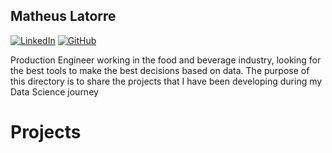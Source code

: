 ## Matheus Latorre

[![LinkedIn](https://img.shields.io/badge/LinkedIn-blue?style=flat&logo=linkedin&labelColor=blue)](https://www.linkedin.com/in/matheus-latorre-b4340112a/)
[![GitHub](https://img.shields.io/badge/GitHub-black?style=flat&logo=github&labelColor=grey)](https://github.com/mattlatorre/Portfolio)


Production Engineer working in the food and beverage industry, looking for the best tools to make the best decisions based on data. The purpose of this directory is to share the projects that I have been developing during my Data Science journey


# Projects
